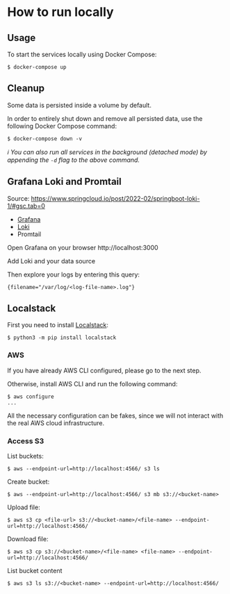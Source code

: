 # How to run locally

## Usage

To start the services locally using Docker Compose:

```console
$ docker-compose up
```

## Cleanup

Some data is persisted inside a volume by default.

In order to entirely shut down and remove all persisted data, use the following Docker Compose command:

```console
$ docker-compose down -v
```

*:information_source: You can also run all services in the background (detached mode) by appending the `-d` flag to the
above command.*

## Grafana Loki and Promtail

Source: https://www.springcloud.io/post/2022-02/springboot-loki-1/#gsc.tab=0

* [Grafana](https://github.com/grafana/grafana)
* [Loki](https://github.com/grafana/loki)
* Promtail

Open Grafana on your browser http://localhost:3000

Add Loki and your data source

Then explore your logs by entering this query: 
```
{filename="/var/log/<log-file-name>.log"}
```

## Localstack

First you need to install [Localstack](https://docs.localstack.cloud/):

```shell
$ python3 -m pip install localstack
```

### AWS

If you have already AWS CLI configured, please go to the next step.

Otherwise, install AWS CLI and run the following command:

```shell
$ aws configure
...
```

All the necessary configuration can be fakes, since we will not interact with the real AWS cloud infrastructure.

### Access S3

List buckets:

```shell
$ aws --endpoint-url=http://localhost:4566/ s3 ls
```

Create bucket:

```shell
$ aws --endpoint-url=http://localhost:4566/ s3 mb s3://<bucket-name>
```

Upload file:

```shell
$ aws s3 cp <file-url> s3://<bucket-name>/<file-name> --endpoint-url=http://localhost:4566/
```

Download file:

```shell
$ aws s3 cp s3://<bucket-name>/<file-name> <file-name> --endpoint-url=http://localhost:4566/
```

List bucket content

```shell
$ aws s3 ls s3://<bucket-name> --endpoint-url=http://localhost:4566/
```

